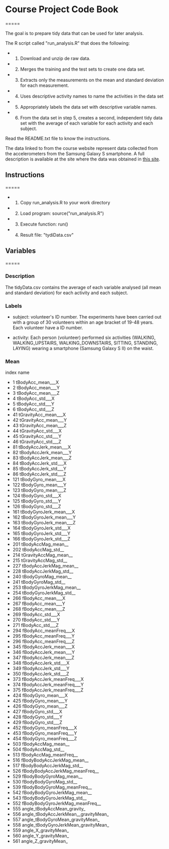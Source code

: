 # Course Project Code Book
=====

The goal is to prepare tidy data that can be used for later analysis.

The R script called "run_analysis.R" that does the following:

* 1. Download and unzip de raw data.
* 2. Merges the training and the test sets to create one data set.
* 3. Extracts only the measurements on the mean and standard deviation for each measurement. 
* 4. Uses descriptive activity names to name the activities in the data set
* 5. Appropriately labels the data set with descriptive variable names. 
* 6. From the data set in step 5, creates a second, independent tidy data set with the average of each variable for each activity and each subject.

Read the README.txt file to know the instructions.

The data linked to from the course website represent data collected from the accelerometers from the Samsung Galaxy S smartphone. A full description is available at the site where the data was obtained in [this site](http://archive.ics.uci.edu/ml/datasets/Human+Activity+Recognition+Using+Smartphones). 


## Instructions
=====

* 1. Copy run_analysis.R to your work directory
* 2. Load program: source("run_analysis.R")
* 3. Execute function: run()
* 4. Result file: "tydiData.csv"


## Variables
=====

### Description

The tidyData.csv contains the average of each variable analysed (all mean and standard deviation) for each activity and each subject.


### Labels

* subject: volunteer's ID number. The experiments have been carried out with a group of 30 volunteers within an age bracket of 19-48 years. Each volunteer have a ID number.

* activity: Each person (volunteer) performed six activities (WALKING, WALKING_UPSTAIRS, WALKING_DOWNSTAIRS, SITTING, STANDING, LAYING) wearing a smartphone (Samsung Galaxy S II) on the waist.


### Mean

index                                 name
*    1                    tBodyAcc_mean___X
*    2                    tBodyAcc_mean___Y
*    3                    tBodyAcc_mean___Z
*    4                     tBodyAcc_std___X
*    5                     tBodyAcc_std___Y
*    6                     tBodyAcc_std___Z
*   41                 tGravityAcc_mean___X
*   42                 tGravityAcc_mean___Y
*   43                 tGravityAcc_mean___Z
*   44                  tGravityAcc_std___X
*   45                  tGravityAcc_std___Y
*   46                  tGravityAcc_std___Z
*   81                tBodyAccJerk_mean___X
*   82                tBodyAccJerk_mean___Y
*   83                tBodyAccJerk_mean___Z
*   84                 tBodyAccJerk_std___X
*   85                 tBodyAccJerk_std___Y
*   86                 tBodyAccJerk_std___Z
*  121                   tBodyGyro_mean___X
*  122                   tBodyGyro_mean___Y
*  123                   tBodyGyro_mean___Z
*  124                    tBodyGyro_std___X
*  125                    tBodyGyro_std___Y
*  126                    tBodyGyro_std___Z
*  161               tBodyGyroJerk_mean___X
*  162               tBodyGyroJerk_mean___Y
*  163               tBodyGyroJerk_mean___Z
*  164                tBodyGyroJerk_std___X
*  165                tBodyGyroJerk_std___Y
*  166                tBodyGyroJerk_std___Z
*  201                   tBodyAccMag_mean__
*  202                    tBodyAccMag_std__
*  214                tGravityAccMag_mean__
*  215                 tGravityAccMag_std__
*  227               tBodyAccJerkMag_mean__
*  228                tBodyAccJerkMag_std__
*  240                  tBodyGyroMag_mean__
*  241                   tBodyGyroMag_std__
*  253              tBodyGyroJerkMag_mean__
*  254               tBodyGyroJerkMag_std__
*  266                    fBodyAcc_mean___X
*  267                    fBodyAcc_mean___Y
*  268                    fBodyAcc_mean___Z
*  269                     fBodyAcc_std___X
*  270                     fBodyAcc_std___Y
*  271                     fBodyAcc_std___Z
*  294                fBodyAcc_meanFreq___X
*  295                fBodyAcc_meanFreq___Y
*  296                fBodyAcc_meanFreq___Z
*  345                fBodyAccJerk_mean___X
*  346                fBodyAccJerk_mean___Y
*  347                fBodyAccJerk_mean___Z
*  348                 fBodyAccJerk_std___X
*  349                 fBodyAccJerk_std___Y
*  350                 fBodyAccJerk_std___Z
*  373            fBodyAccJerk_meanFreq___X
*  374            fBodyAccJerk_meanFreq___Y
*  375            fBodyAccJerk_meanFreq___Z
*  424                   fBodyGyro_mean___X
*  425                   fBodyGyro_mean___Y
*  426                   fBodyGyro_mean___Z
*  427                    fBodyGyro_std___X
*  428                    fBodyGyro_std___Y
*  429                    fBodyGyro_std___Z
*  452               fBodyGyro_meanFreq___X
*  453               fBodyGyro_meanFreq___Y
*  454               fBodyGyro_meanFreq___Z
*  503                   fBodyAccMag_mean__
*  504                    fBodyAccMag_std__
*  513               fBodyAccMag_meanFreq__
*  516           fBodyBodyAccJerkMag_mean__
*  517            fBodyBodyAccJerkMag_std__
*  526       fBodyBodyAccJerkMag_meanFreq__
*  529              fBodyBodyGyroMag_mean__
*  530               fBodyBodyGyroMag_std__
*  539          fBodyBodyGyroMag_meanFreq__
*  542          fBodyBodyGyroJerkMag_mean__
*  543           fBodyBodyGyroJerkMag_std__
*  552      fBodyBodyGyroJerkMag_meanFreq__
*  555          angle_tBodyAccMean_gravity_
*  556 angle_tBodyAccJerkMean__gravityMean_
*  557     angle_tBodyGyroMean_gravityMean_
*  558 angle_tBodyGyroJerkMean_gravityMean_
*  559                 angle_X_gravityMean_
*  560                 angle_Y_gravityMean_
*  561                 angle_Z_gravityMean_